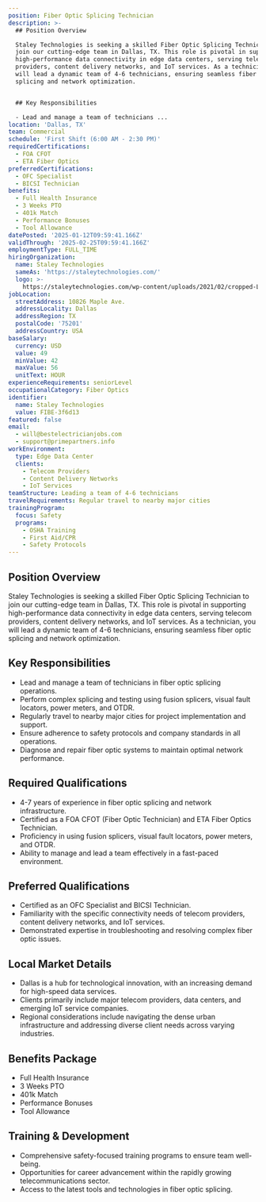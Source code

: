```yaml
---
position: Fiber Optic Splicing Technician
description: >-
  ## Position Overview

  Staley Technologies is seeking a skilled Fiber Optic Splicing Technician to
  join our cutting-edge team in Dallas, TX. This role is pivotal in supporting
  high-performance data connectivity in edge data centers, serving telecom
  providers, content delivery networks, and IoT services. As a technician, you
  will lead a dynamic team of 4-6 technicians, ensuring seamless fiber optic
  splicing and network optimization. 


  ## Key Responsibilities

  - Lead and manage a team of technicians ...
location: 'Dallas, TX'
team: Commercial
schedule: 'First Shift (6:00 AM - 2:30 PM)'
requiredCertifications:
  - FOA CFOT
  - ETA Fiber Optics
preferredCertifications:
  - OFC Specialist
  - BICSI Technician
benefits:
  - Full Health Insurance
  - 3 Weeks PTO
  - 401k Match
  - Performance Bonuses
  - Tool Allowance
datePosted: '2025-01-12T09:59:41.166Z'
validThrough: '2025-02-25T09:59:41.166Z'
employmentType: FULL_TIME
hiringOrganization:
  name: Staley Technologies
  sameAs: 'https://staleytechnologies.com/'
  logo: >-
    https://staleytechnologies.com/wp-content/uploads/2021/02/cropped-Logo_StaleyTechnologies.png
jobLocation:
  streetAddress: 10826 Maple Ave.
  addressLocality: Dallas
  addressRegion: TX
  postalCode: '75201'
  addressCountry: USA
baseSalary:
  currency: USD
  value: 49
  minValue: 42
  maxValue: 56
  unitText: HOUR
experienceRequirements: seniorLevel
occupationalCategory: Fiber Optics
identifier:
  name: Staley Technologies
  value: FIBE-3f6d13
featured: false
email:
  - will@bestelectricianjobs.com
  - support@primepartners.info
workEnvironment:
  type: Edge Data Center
  clients:
    - Telecom Providers
    - Content Delivery Networks
    - IoT Services
teamStructure: Leading a team of 4-6 technicians
travelRequirements: Regular travel to nearby major cities
trainingProgram:
  focus: Safety
  programs:
    - OSHA Training
    - First Aid/CPR
    - Safety Protocols
---
```




## Position Overview
Staley Technologies is seeking a skilled Fiber Optic Splicing Technician to join our cutting-edge team in Dallas, TX. This role is pivotal in supporting high-performance data connectivity in edge data centers, serving telecom providers, content delivery networks, and IoT services. As a technician, you will lead a dynamic team of 4-6 technicians, ensuring seamless fiber optic splicing and network optimization. 

## Key Responsibilities
- Lead and manage a team of technicians in fiber optic splicing operations.
- Perform complex splicing and testing using fusion splicers, visual fault locators, power meters, and OTDR.
- Regularly travel to nearby major cities for project implementation and support.
- Ensure adherence to safety protocols and company standards in all operations.
- Diagnose and repair fiber optic systems to maintain optimal network performance.

## Required Qualifications
- 4-7 years of experience in fiber optic splicing and network infrastructure.
- Certified as a FOA CFOT (Fiber Optic Technician) and ETA Fiber Optics Technician.
- Proficiency in using fusion splicers, visual fault locators, power meters, and OTDR.
- Ability to manage and lead a team effectively in a fast-paced environment.

## Preferred Qualifications
- Certified as an OFC Specialist and BICSI Technician.
- Familiarity with the specific connectivity needs of telecom providers, content delivery networks, and IoT services.
- Demonstrated expertise in troubleshooting and resolving complex fiber optic issues.

## Local Market Details
- Dallas is a hub for technological innovation, with an increasing demand for high-speed data services.
- Clients primarily include major telecom providers, data centers, and emerging IoT service companies.
- Regional considerations include navigating the dense urban infrastructure and addressing diverse client needs across varying industries.

## Benefits Package
- Full Health Insurance
- 3 Weeks PTO
- 401k Match
- Performance Bonuses
- Tool Allowance

## Training & Development
- Comprehensive safety-focused training programs to ensure team well-being.
- Opportunities for career advancement within the rapidly growing telecommunications sector.
- Access to the latest tools and technologies in fiber optic splicing.
